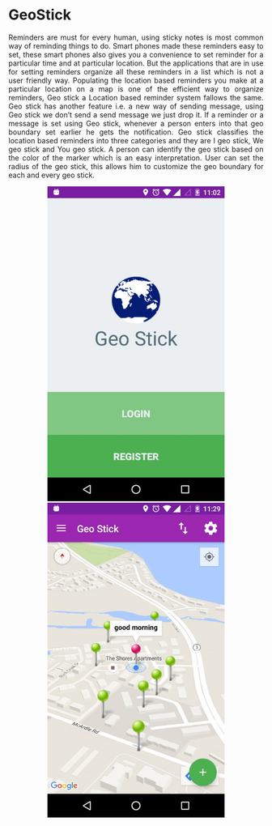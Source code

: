 # GeoStick
<p align="justify">Reminders are must for every human, using sticky notes is most common way of reminding things to do. Smart phones made these reminders easy to set, these smart phones also gives you a convenience to set reminder for a particular time and at particular location. But the applications that are in use for setting reminders organize all these reminders in a list which is not a user friendly way. Populating the location based reminders you make at a particular location on a map is one of the efficient way to organize reminders, Geo stick a Location based reminder system fallows the same. Geo stick has another feature i.e. a new way of sending message, using Geo stick we don’t send a send message we just drop it. If a reminder or a message is set using Geo stick, whenever a person enters into that geo boundary set earlier he gets the notification. Geo stick classifies the location based reminders into three categories and they are I geo stick, We geo stick and You geo stick. A person can identify the geo stick based on the color of the marker which is an easy interpretation. User can set the radius of the geo stick, this allows him to customize the geo boundary for each and every geo stick.</p>
<p align="center">
  <img src="Login.jpg" width="350"/>
  <img src="Home screen.jpg" width="350"/>
</p>
